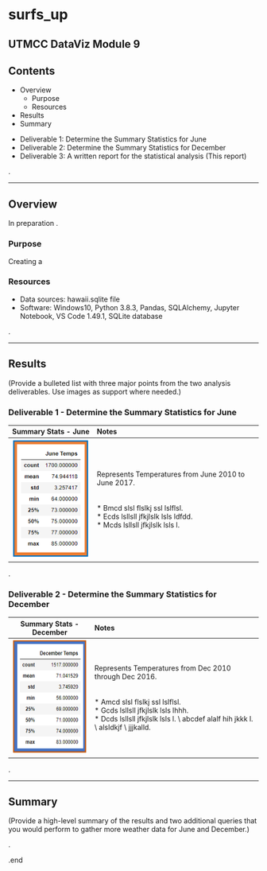 # surfs_up
UTMCC DataViz Module 9
---

## Contents 
  * Overview
    - Purpose
    - Resources
  * Results
  * Summary
 
  
   - Deliverable 1: Determine the Summary Statistics for June
   - Deliverable 2: Determine the Summary Statistics for December
   - Deliverable 3: A written report for the statistical analysis (This report) 
  
.

---  

## Overview 
  
  In preparation . 

   ### Purpose
   Creating a 
   

   ### Resources
  * Data sources: hawaii.sqlite file
  * Software: Windows10, Python 3.8.3, Pandas, SQLAlchemy, Jupyter Notebook, VS Code 1.49.1, SQLite database

.
 
--- 

## Results
  (Provide a bulleted list with three major points from the two analysis deliverables. Use images as support where needed.)

  ### Deliverable 1 - Determine the Summary Statistics for June
   
   | Summary Stats - June | Notes |
   | :---:  | :---  |
   | ![June_Temps.png](https://github.com/larrydodson/surfs_up/blob/master/June_Temps.png) | Represents Temperatures from June 2010 to June 2017. <br> <br> <br>  * Bmcd slsl flslkj ssl lslflsl. <br> * Ecds lsllsll jfkjlslk lsls ldfdd. <br> * Mcds lsllsll jfkjlslk lsls l. |
  
  
  
  
.

  ### Deliverable 2 - Determine the Summary Statistics for December
  
   | Summary Stats - December | Notes |
   | :---:  | :---  |
   | ![December_Temps.png](https://github.com/larrydodson/surfs_up/blob/master/December_Temps.png) | Represents Temperatures from Dec 2010 through Dec 2016. <br> <br> <br>  * Amcd slsl flslkj ssl lslflsl. <br> * Gcds lsllsll jfkjlslk lsls lhhh. <br> * Dcds lsllsll jfkjlslk lsls l. \ abcdef alalf hih jkkk l. \\ alsldkjf \\ jjjkalld. |
   
   
.  

---


## Summary 
  (Provide a high-level summary of the results and two additional queries that you would perform to gather more weather data for June and December.)




.

.end 
